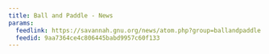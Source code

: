```yaml
---
title: Ball and Paddle - News
params:
  feedlink: https://savannah.gnu.org/news/atom.php?group=ballandpaddle
  feedid: 9aa7364ce4c806445babd9957c60f133
---
```

